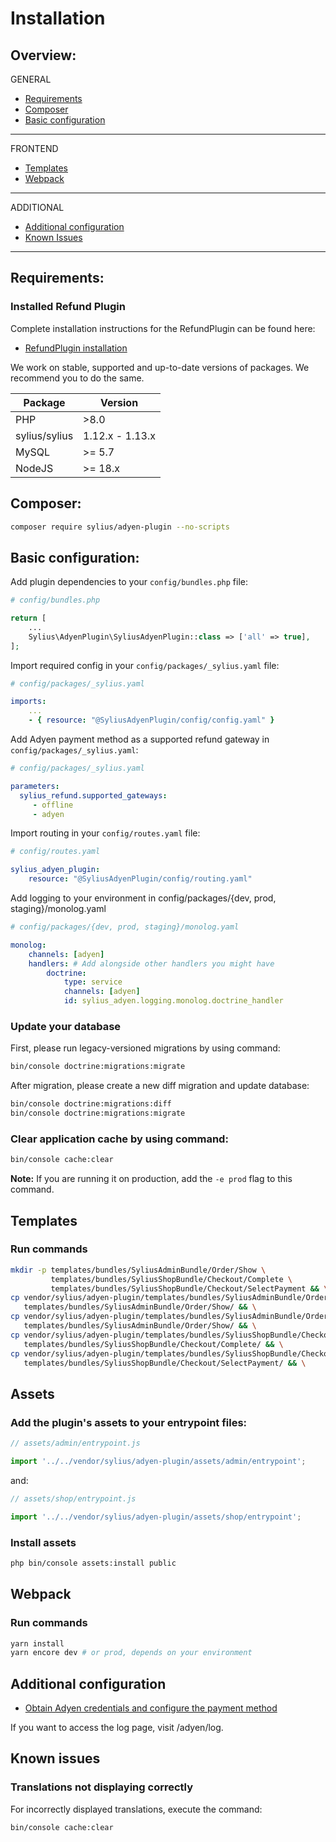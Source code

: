 # Installation

## Overview:
GENERAL
- [Requirements](#requirements)
- [Composer](#composer)
- [Basic configuration](#basic-configuration)
---
FRONTEND
- [Templates](#templates)
- [Webpack](#webpack)
---
ADDITIONAL
- [Additional configuration](#additional-configuration)
- [Known Issues](#known-issues)
---

## Requirements:
### Installed Refund Plugin
Complete installation instructions for the RefundPlugin can be found here:

- [RefundPlugin installation](https://github.com/Sylius/RefundPlugin)

We work on stable, supported and up-to-date versions of packages. We recommend you to do the same.

| Package       | Version         |
|---------------|-----------------|
| PHP           | \>8.0           |
| sylius/sylius | 1.12.x - 1.13.x |
| MySQL         | \>= 5.7         |
| NodeJS        | \>= 18.x        |

## Composer:
```bash
composer require sylius/adyen-plugin --no-scripts
```

## Basic configuration:
Add plugin dependencies to your `config/bundles.php` file:

```php
# config/bundles.php

return [
    ...
    Sylius\AdyenPlugin\SyliusAdyenPlugin::class => ['all' => true],
];
```

Import required config in your `config/packages/_sylius.yaml` file:

```yaml
# config/packages/_sylius.yaml

imports:
    ...
    - { resource: "@SyliusAdyenPlugin/config/config.yaml" }
```

Add Adyen payment method as a supported refund gateway in `config/packages/_sylius.yaml`:
```yaml
# config/packages/_sylius.yaml

parameters:
  sylius_refund.supported_gateways:
     - offline
     - adyen
```

Import routing in your `config/routes.yaml` file:
```yaml
# config/routes.yaml

sylius_adyen_plugin:
    resource: "@SyliusAdyenPlugin/config/routing.yaml"
```

Add logging to your environment in config/packages/{dev, prod, staging}/monolog.yaml
```yaml
# config/packages/{dev, prod, staging}/monolog.yaml

monolog:
    channels: [adyen]
    handlers: # Add alongside other handlers you might have
        doctrine:
            type: service
            channels: [adyen]
            id: sylius_adyen.logging.monolog.doctrine_handler
```

### Update your database
First, please run legacy-versioned migrations by using command:
```bash
bin/console doctrine:migrations:migrate
```

After migration, please create a new diff migration and update database:
```bash
bin/console doctrine:migrations:diff
bin/console doctrine:migrations:migrate
```
### Clear application cache by using command:
```bash
bin/console cache:clear
```
**Note:** If you are running it on production, add the `-e prod` flag to this command.

## Templates

### Run commands

```bash
mkdir -p templates/bundles/SyliusAdminBundle/Order/Show \
         templates/bundles/SyliusShopBundle/Checkout/Complete \
         templates/bundles/SyliusShopBundle/Checkout/SelectPayment && \
cp vendor/sylius/adyen-plugin/templates/bundles/SyliusAdminBundle/Order/Show/_payment.html.twig \
   templates/bundles/SyliusAdminBundle/Order/Show/ && \
cp vendor/sylius/adyen-plugin/templates/bundles/SyliusAdminBundle/Order/Show/_payments.html.twig \
   templates/bundles/SyliusAdminBundle/Order/Show/ && \
cp vendor/sylius/adyen-plugin/templates/bundles/SyliusShopBundle/Checkout/Complete/_navigation.html.twig \
   templates/bundles/SyliusShopBundle/Checkout/Complete/ && \
cp vendor/sylius/adyen-plugin/templates/bundles/SyliusShopBundle/Checkout/SelectPayment/_payment.html.twig \
   templates/bundles/SyliusShopBundle/Checkout/SelectPayment/ && \
```

## Assets

### Add the plugin's assets to your entrypoint files:
```js
// assets/admin/entrypoint.js

import '../../vendor/sylius/adyen-plugin/assets/admin/entrypoint';
```
and:
```js
// assets/shop/entrypoint.js

import '../../vendor/sylius/adyen-plugin/assets/shop/entrypoint';
```

### Install assets
```bash
php bin/console assets:install public
```

## Webpack
### Run commands
```bash
yarn install
yarn encore dev # or prod, depends on your environment
```

## Additional configuration
- [Obtain Adyen credentials and configure the payment method](https://github.com/BitBagCommerce/SyliusAdyenPlugin/blob/master/doc/configuration.md)

If you want to access the log page, visit /adyen/log.

## Known issues
### Translations not displaying correctly
For incorrectly displayed translations, execute the command:
```bash
bin/console cache:clear
```
